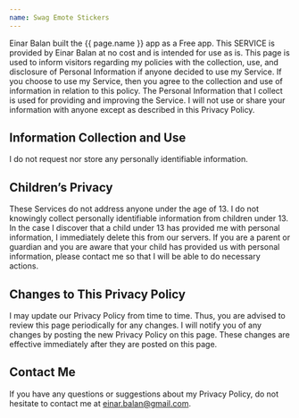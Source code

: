 ```yaml
---
name: Swag Emote Stickers
---
```


Einar Balan built the {{ page.name }} app as a Free app. This SERVICE is provided by Einar Balan at no cost and is intended for use as is. This page is used to inform visitors regarding my policies with the collection, use, and disclosure of Personal Information if anyone decided to use my Service.
If you choose to use my Service, then you agree to the collection and use of information in relation to this policy. The Personal Information that I collect is used for providing and improving the Service. I will not use or share your information with anyone except as described in this Privacy Policy.

## Information Collection and Use
I do not request nor store any personally identifiable information.

## Children’s Privacy
These Services do not address anyone under the age of 13. I do not knowingly collect personally identifiable information from children under 13. In the case I discover that a child under 13 has provided me with personal information, I immediately delete this from our servers. If you are a parent or guardian and you are aware that your child has provided us with personal information, please contact me so that I will be able to do necessary actions.

## Changes to This Privacy Policy
I may update our Privacy Policy from time to time. Thus, you are advised to review this page periodically for any changes. I will notify you of any changes by posting the new Privacy Policy on this page. These changes are effective immediately after they are posted on this page.

## Contact Me
If you have any questions or suggestions about my Privacy Policy, do not hesitate to contact me at einar.balan@gmail.com.
